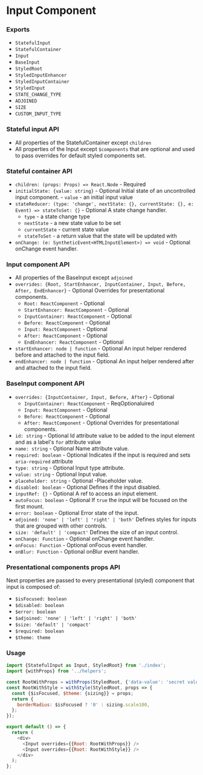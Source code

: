# Input Component

### Exports

* `StatefulInput`
* `StatefulContainer`
* `Input`
* `BaseInput`
* `StyledRoot`
* `StyledInputEnhancer`
* `StyledInputContainer`
* `StyledInput`
* `STATE_CHANGE_TYPE`
* `ADJOINED`
* `SIZE`
* `CUSTOM_INPUT_TYPE`

### Stateful input API

* All properties of the StatefulContainer except `children`
* All properties of the Input except `$components` that are optional and used to pass overrides for default styled components set.

### Stateful container API

* `children: (props: Props) => React.Node` - Required
* `initialState: {value: string}` - Optional
  Initial state of an uncontrolled input component. - `value` - an initial input value
* `stateReducer: (type: 'change', nextState: {}, currentState: {}, e: Event) => stateToSet: {}` - Optional
  A state change handler.
  * `type` - a state change type
  * `nextState` - a new state value to be set
  * `currentState` - current state value
  * `stateToSet` - a return value that the state will be updated with
* `onChange: (e: SyntheticEvent<HTMLInputElement>) => void` - Optional
  onChange event handler.

### Input component API

* All properties of the BaseInput except `adjoined`
* `overrides: {Root, StartEnhancer, InputContainer, Input, Before, After, EndEnhancer}` - Optional
  Overrides for presentational components.
  * `Root: ReactComponent` - Optional
  * `StartEnhancer: ReactComponent` - Optional
  * `InputContainer: ReactComponent` - Optional
  * `Before: ReactComponent` - Optional
  * `Input: ReactComponent` - Optional
  * `After: ReactComponent` - Optional
  * `EndEnhancer: ReactComponent` - Optional
* `startEnhancer: node | function` - Optional
  An input helper rendered before and attached to the input field.
* `endEnhancer: node | function` - Optional
  An input helper rendered after and attached to the input field.

### BaseInput component API

* `overrides: {InputContainer, Input, Before, After}` - Optional
  * `InputContainer: ReactComponent` - ReqOptionaluired
  * `Input: ReactComponent` - Optional
  * `Before: ReactComponent` - Optional
  * `After: ReactComponent` - Optional
    Overrides for presentational components.
* `id: string` - Optional
  Id attribute value to be added to the input element and as a label's `for` attribute value
* `name: string` - Optional
  Name attribute value.
* `required: boolean` - Optional
  Indicates if the input is required and sets `aria-required` attribute
* `type: string` - Optional
  Input type attribute.
* `value: string` - Optional
  Input value.
* `placeholder: string` - Optional
  -Placeholder value.
* `disabled: boolean` - Optional
  Defines if the input disabled.
* `inputRef: {}` - Optional
  A ref to access an input element.
* `autoFocus: boolean` - Optional
  If `true` the input will be focused on the first mount.
* `error: boolean` - Optional
  Error state of the input.
* `adjoined: 'none' | 'left' | 'right' | 'both'`
  Defines styles for inputs that are grouped with other controls.
* `size: 'default' | 'compact'`
  Defines the size of an input control.
* `onChange: Function` - Optional
  onChange event handler.
* `onFocus: Function` - Optional
  onFocus event handler.
* `onBlur: Function` - Optional
  onBlur event handler.

### Presentational components props API

Next properties are passed to every presentational (styled) component that input is composed of:

* `$isFocused: boolean`
* `$disabled: boolean`
* `$error: boolean`
* `$adjoined: 'none' | 'left' | 'right' | 'both'`
* `$size: 'default' | 'compact'`
* `$required: boolean`
* `$theme: theme`

### Usage

```javascript
import {StatefulInput as Input, StyledRoot} from './index';
import {withProps} from '../helpers';

const RootWithProps = withProps(StyledRoot, {'data-value': 'secret value'});
const RootWithStyle = withStyle(StyledRoot, props => {
  const {$isFocused, $theme: {sizing}} = props;
  return {
    borderRadius: $isFocused ? '0' : sizing.scale100,
  };
});

export default () => {
  return (
    <div>
      <Input overrides={{Root: RootWithProps}} />
      <Input overrides={{Root: RootWithStyle}} />
    </div>
  );
};
```
